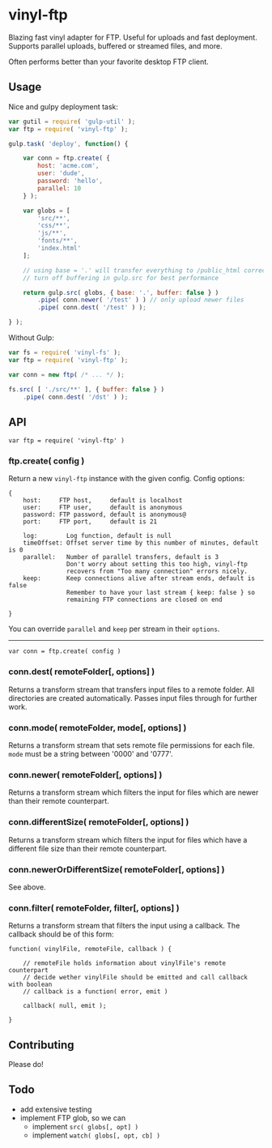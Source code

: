 # vinyl-ftp

Blazing fast vinyl adapter for FTP. Useful for uploads and fast deployment.
Supports parallel uploads, buffered or streamed files, and more.

Often performs better than your favorite desktop FTP client.

## Usage

Nice and gulpy deployment task:

```javascript
var gutil = require( 'gulp-util' );
var ftp = require( 'vinyl-ftp' );

gulp.task( 'deploy', function() {

	var conn = ftp.create( {
		host: 'acme.com',
		user: 'dude',
		password: 'hello',
		parallel: 10
	} );

	var globs = [
		'src/**',
		'css/**',
		'js/**',
		'fonts/**',
		'index.html'
	];

	// using base = '.' will transfer everything to /public_html correctly
	// turn off buffering in gulp.src for best performance

	return gulp.src( globs, { base: '.', buffer: false } )
		.pipe( conn.newer( '/test' ) ) // only upload newer files
		.pipe( conn.dest( '/test' ) );

} );
```

Without Gulp:

```javascript
var fs = require( 'vinyl-fs' );
var ftp = require( 'vinyl-ftp' );

var conn = new ftp( /* ... */ );

fs.src( [ './src/**' ], { buffer: false } )
	.pipe( conn.dest( '/dst' ) );
```

## API

`var ftp = require( 'vinyl-ftp' )`

### ftp.create( config )

Return a new `vinyl-ftp` instance with the given config. Config options:

```
{
	host:     FTP host,     default is localhost
	user:     FTP user,     default is anonymous
	password: FTP password, default is anonymous@
	port:     FTP port,     default is 21

	log:        Log function, default is null
	timeOffset: Offset server time by this number of minutes, default is 0
	parallel:   Number of parallel transfers, default is 3
	            Don't worry about setting this too high, vinyl-ftp
	            recovers from "Too many connection" errors nicely.
	keep:       Keep connections alive after stream ends, default is false
	            Remember to have your last stream { keep: false } so
	            remaining FTP connections are closed on end

}
```

You can override `parallel` and `keep` per stream in their `options`.

<hr>

`var conn = ftp.create( config )`

### conn.dest( remoteFolder[, options] )

Returns a transform stream that transfers input files to a remote folder.
All directories are created automatically.
Passes input files through for further work.

### conn.mode( remoteFolder, mode[, options] )

Returns a transform stream that sets remote file permissions for each file.
`mode` must be a string between '0000' and '0777'.

### conn.newer( remoteFolder[, options] )

Returns a transform stream which filters the input for files
which are newer than their remote counterpart.

### conn.differentSize( remoteFolder[, options] )

Returns a transform stream which filters the input for files
which have a different file size than their remote counterpart.

### conn.newerOrDifferentSize( remoteFolder[, options] )

See above.

### conn.filter( remoteFolder, filter[, options] )

Returns a transform stream that filters the input using a callback.
The callback should be of this form:

```
function( vinylFile, remoteFile, callback ) {

	// remoteFile holds information about vinylFile's remote counterpart
	// decide wether vinylFile should be emitted and call callback with boolean
	// callback is a function( error, emit )

	callback( null, emit );

}
```

## Contributing

Please do!

## Todo

- add extensive testing
- implement FTP glob, so we can
	- implement `src( globs[, opt] )`
	- implement `watch( globs[, opt, cb] )`
